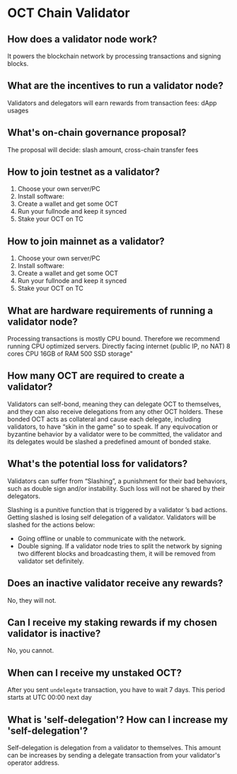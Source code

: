 # OCT Chain Validator

## How does a validator node work?

It powers the blockchain network by processing transactions and signing blocks.

## What are the incentives to run a validator node?

Validators and delegators will earn rewards from transaction fees: dApp usages

## What's on-chain governance proposal?

The proposal will decide: slash amount, cross-chain transfer fees

## How to join testnet as a validator?

1. Choose your own server/PC
2. Install software:
3. Create a wallet and get some OCT
4. Run your fullnode and keep it synced
5. Stake your OCT on TC

## How to join mainnet as a validator?

1. Choose your own server/PC
2. Install software:
3. Create a wallet and get some OCT
4. Run your fullnode and keep it synced
5. Stake your OCT on TC

## What are hardware requirements of running a validator node?

Processing transactions is mostly CPU bound. Therefore we recommend running CPU optimized servers.
Directly facing internet (public IP, no NAT)
8 cores CPU
16GB of RAM
500 SSD storage"

## How many OCT are required to create a validator?

Validators can self-bond, meaning they can delegate OCT to themselves, and they can also receive delegations from any other OCT holders. These bonded OCT acts as collateral and cause each delegate, including validators, to have “skin in the game” so to speak. If any equivocation or byzantine behavior by a validator were to be committed, the validator and its delegates would be slashed a predefined amount of bonded stake.

## What's the potential loss for validators?

Validators can suffer from “Slashing”, a punishment for their bad behaviors, such as double sign and/or instability. Such loss will not be shared by their delegators.

Slashing is a punitive function that is triggered by a validator ’s bad actions. Getting slashed is losing self delegation of a validator. Validators will be slashed for the actions below:

* Going offline or unable to communicate with the network.
* Double signing. If a validator node tries to split the network by signing two different blocks and broadcasting them, it will be removed from validator set definitely.

## Does an inactive validator receive any rewards?

No, they will not.

## Can I receive my staking rewards if my chosen validator is inactive?

No, you cannot.

## When can I receive my unstaked OCT?

After you sent `undelegate` transaction, you have to wait 7 days. This period starts at UTC 00:00 next day

## What is 'self-delegation'? How can I increase my 'self-delegation'?

Self-delegation is delegation from a validator to themselves. This amount can be increases by sending a delegate transaction from your validator's operator address.

